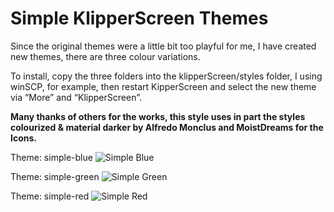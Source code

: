 # Simple KlipperScreen Themes

Since the original themes were a little bit too playful for me, I have created new themes, there are three colour variations.

To install, copy the three folders into the klipperScreen/styles folder, I using winSCP, for example, then restart KipperScreen and select the new theme via “More” and “KlipperScreen”.

**Many thanks of others for the works, this style uses in part the styles colourized & material darker by Alfredo Monclus and MoistDreams for the Icons.**

Theme: simple-blue
![Simple Blue](https://github.com/user-attachments/assets/0842d217-c75f-46d2-853b-864b69f1d478)

Theme: simple-green
![Simple Green](https://github.com/user-attachments/assets/08fc82b6-bb3e-427e-a66c-2018d48cda16)

Theme: simple-red
![Simple Red](https://github.com/user-attachments/assets/c8b65c86-7411-4211-b3a0-d79089b44654)
